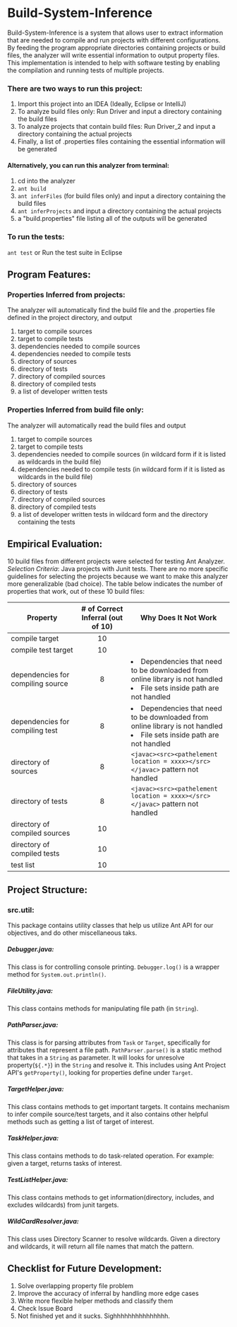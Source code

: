 # Build-System-Inference
Build-System-Inference is a system that allows user to extract information that are needed to compile and run projects with different configurations. By feeding the program appropriate directories containing projects or build files, the analyzer will write essential information to output property files.  This implementation is intended to help with software testing by enabling the compilation and running tests of multiple projects.


### There are two ways to run this project:

1. Import this project into an IDEA (Ideally, Eclipse or IntelliJ)
2. To analyze build files only:
    Run Driver and input a directory containing the build files
3. To analyze projects that contain build files:
    Run Driver_2 and input a directory containing the actual projects
4. Finally, a list of .properties files containing the essential information will be generated


#### Alternatively, you can run this analyzer from terminal:

1. cd into the analyzer
2. ```ant build```
3. ```ant inferFiles``` (for build files only) and input a directory containing the build files
4. ```ant inferProjects``` and input a directory containing the actual projects
5. a "build.properties" file listing all of the outputs will be generated

### To run the tests:

```ant test```
or
Run the test suite in Eclipse


Program Features:
-----
### Properties Inferred from projects:

The analyzer will automatically find the build file and the .properties file defined in the project directory, and output
1. target to compile sources
2. target to compile tests
3. dependencies needed to compile sources
4. dependencies needed to compile tests
5. directory of sources
6. directory of tests
7. directory of compiled sources
8. directory of compiled tests
9. a list of developer written tests

### Properties Inferred from build file only:

The analyzer will automatically read the build files and output
1. target to compile sources
2. target to compile tests
3. dependencies needed to compile sources (in wildcard form if it is listed as wildcards in the build file)
4. dependencies needed to compile tests (in wildcard form if it is listed as wildcards in the build file)
5. directory of sources
6. directory of tests
7. directory of compiled sources
8. directory of compiled tests
9. a list of developer written tests in wildcard form and the directory containing the tests

Empirical Evaluation:
----

10 build files from different projects were selected for testing Ant Analyzer.  
*Selection Criteria*: Java projects with Junit tests.  There are no more specific guidelines for selecting the projects because we want to make this analyzer more generalizable (bad choice).
The table below indicates the number of properties that work, out of these 10 build files:


| Property          | # of Correct Inferral (out of 10) |Why Does It Not Work |
| -------------     |:-----------------------:          | -----|
| compile target    | 10                                | |
| compile test target     | 10     |   |
| dependencies for compiling source |8| <li>Dependencies that need to be downloaded from online library is not handled</li> <li> File sets inside path are not handled</li>|
| dependencies for compiling test   |8 |   <li>Dependencies that need to be downloaded from online library is not handled</li> <li> File sets inside path are not handled</li>|
| directory of sources | 8 | ``<javac><src><pathelement location = xxxx></src></javac>`` pattern not handled |
| directory of tests | 8 |  ``<javac><src><pathelement location = xxxx></src></javac>`` pattern not handled |
| directory of compiled sources |10| |
| directory of compiled tests   |10| |
| test list | 10 | |

Project Structure:
----

### src.util:
This package contains utility classes that help us utilize Ant API for our objectives, and do other miscellaneous taks.

##### Debugger.java:
This class is for controlling console printing. `Debugger.log()` is a wrapper method for `System.out.println()`.

##### FileUtility.java:
This class contains methods for manipulating file path (in `String`).

##### PathParser.java:
This class is for parsing attributes from `Task` or `Target`, specifically for attributes that represent a file path. `PathParser.parse()` is a static method that takes in a `String` as parameter. It will looks for unresolve property(`${.*}`) in the `String` and resolve it. This includes using Ant Project API's `getProperty()`, looking for properties define under `Target`.  

##### TargetHelper.java:
This class contains methods to get important targets. It contains mechanism to infer compile source/test targets, and it also contains other helpful methods such as getting a list of target of interest.

##### TaskHelper.java:
This class contains methods to do task-related operation.  For example: given a target, returns tasks of interest.

##### TestListHelper.java:
This class contains methods to get information(directory, includes, and excludes wildcards) from junit targets.

##### WildCardResolver.java:
This class uses Directory Scanner to resolve wildcards.  Given a directory and wildcards, it will return all file names that match the pattern.


Checklist for Future Development:
----
1. Solve overlapping property file problem
2. Improve the accuracy of inferral by handling more edge cases
3. Write more flexible helper methods and classify them 
4. Check Issue Board
5. Not finished yet and it sucks.  Sighhhhhhhhhhhhhhh.


